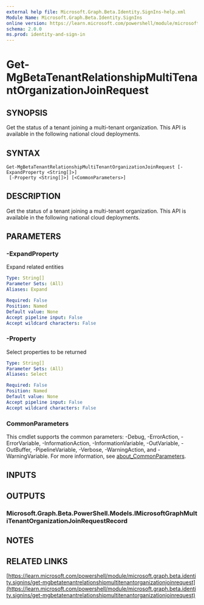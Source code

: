 ```yaml
---
external help file: Microsoft.Graph.Beta.Identity.SignIns-help.xml
Module Name: Microsoft.Graph.Beta.Identity.SignIns
online version: https://learn.microsoft.com/powershell/module/microsoft.graph.beta.identity.signins/get-mgbetatenantrelationshipmultitenantorganizationjoinrequest
schema: 2.0.0
ms.prod: identity-and-sign-in
---
```


# Get-MgBetaTenantRelationshipMultiTenantOrganizationJoinRequest

## SYNOPSIS
Get the status of a tenant joining a multi-tenant organization.
This API is available in the following national cloud deployments.

## SYNTAX

```
Get-MgBetaTenantRelationshipMultiTenantOrganizationJoinRequest [-ExpandProperty <String[]>]
 [-Property <String[]>] [<CommonParameters>]
```

## DESCRIPTION
Get the status of a tenant joining a multi-tenant organization.
This API is available in the following national cloud deployments.

## PARAMETERS

### -ExpandProperty
Expand related entities

```yaml
Type: String[]
Parameter Sets: (All)
Aliases: Expand

Required: False
Position: Named
Default value: None
Accept pipeline input: False
Accept wildcard characters: False
```

### -Property
Select properties to be returned

```yaml
Type: String[]
Parameter Sets: (All)
Aliases: Select

Required: False
Position: Named
Default value: None
Accept pipeline input: False
Accept wildcard characters: False
```

### CommonParameters
This cmdlet supports the common parameters: -Debug, -ErrorAction, -ErrorVariable, -InformationAction, -InformationVariable, -OutVariable, -OutBuffer, -PipelineVariable, -Verbose, -WarningAction, and -WarningVariable. For more information, see [about_CommonParameters](http://go.microsoft.com/fwlink/?LinkID=113216).

## INPUTS

## OUTPUTS

### Microsoft.Graph.Beta.PowerShell.Models.IMicrosoftGraphMultiTenantOrganizationJoinRequestRecord
## NOTES

## RELATED LINKS

[https://learn.microsoft.com/powershell/module/microsoft.graph.beta.identity.signins/get-mgbetatenantrelationshipmultitenantorganizationjoinrequest](https://learn.microsoft.com/powershell/module/microsoft.graph.beta.identity.signins/get-mgbetatenantrelationshipmultitenantorganizationjoinrequest)


